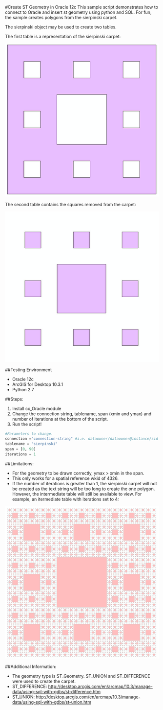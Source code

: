 #Create ST Geometry in Oracle 12c
This sample script demonstrates how to connect to Oracle and insert st geometry using python and SQL. For fun, the sample creates polygons from the sierpinski carpet.

The sierpinski object may be used to create two tables. 

The first table is a representation of the sierpinski carpet:

![This is where an JPG should be. Sorry you can't see it. Try using Chrome](sierpinski1.jpg "Sierpinski Carpet1")

The second table contains the squares removed from the carpet:

![This is where an JPG should be. Sorry you can't see it. Try using Chrome](reverseSierpinski.jpg "Reverse Sierpinski1")

##Testing Environment
- Oracle 12c
- ArcGIS for Desktop 10.3.1 
- Python 2.7

##Steps:
1. Install cx_Oracle module
1. Change the connection string, tablename, span (xmin and ymax) and number of iterations at the bottom of the script.
1. Run the script!

```python
#Parameters to change.
connection ="connection-string" #i.e. dataowner/dataowner@instance/sid
tablename = "sierpinski"
span = [0, 90]
iterations = 1
```

##Limitations:
- For the geometry to be drawn correctly, ymax > xmin in the span.
- This only works for a spatial reference wkid of 4326.
- If the number of iterations is greater than 1, the sierpinski carpet will not be created as the text string will be too long to create the one polygon. However, the intermediate table will still be available to view. For example, an itermediate table with iterations set to 4:

![This is where an JPG should be. Sorry you can't see it. Try using Chrome](reverseSierpinski4.jpg "Reverse Sierpinski4")

##Additional Information:
- The geometry type is ST_Geometry. ST_UNION and ST_DIFFERENCE were used to create the carpet.
- ST_DIFFERENCE: http://desktop.arcgis.com/en/arcmap/10.3/manage-data/using-sql-with-gdbs/st-difference.htm
- ST_UNION: http://desktop.arcgis.com/en/arcmap/10.3/manage-data/using-sql-with-gdbs/st-union.htm
